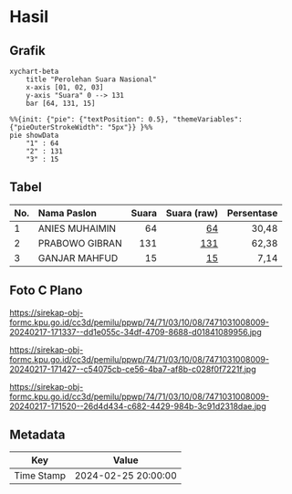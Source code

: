 # Hasil

## Grafik

```mermaid
xychart-beta
    title "Perolehan Suara Nasional"
    x-axis [01, 02, 03]
    y-axis "Suara" 0 --> 131
    bar [64, 131, 15]
```

```mermaid
%%{init: {"pie": {"textPosition": 0.5}, "themeVariables": {"pieOuterStrokeWidth": "5px"}} }%%
pie showData
    "1" : 64
    "2" : 131
    "3" : 15
```

## Tabel

| No. | Nama Paslon    | Suara | Suara (raw) | Persentase |
|:--- |:-------------- | -----:| -----------:| ----------:|
| 1   | ANIES MUHAIMIN | 64    | [64][p-1]   | 30,48      |
| 2   | PRABOWO GIBRAN | 131   | [131][p-2]  | 62,38      |
| 3   | GANJAR MAHFUD  | 15    | [15][p-3]   | 7,14       |


[p-1]: https://github.com/gigit-pemilu/pemilu-2024/blob/main/pilpres/hitung-suara/sub/74-sulawesi-tenggara/sub/71-kota-kendari/sub/03-baruga/sub/1008-wundudopi/sub/009-tps/sub/paslon-1.txt
[p-2]: https://github.com/gigit-pemilu/pemilu-2024/blob/main/pilpres/hitung-suara/sub/74-sulawesi-tenggara/sub/71-kota-kendari/sub/03-baruga/sub/1008-wundudopi/sub/009-tps/sub/paslon-2.txt
[p-3]: https://github.com/gigit-pemilu/pemilu-2024/blob/main/pilpres/hitung-suara/sub/74-sulawesi-tenggara/sub/71-kota-kendari/sub/03-baruga/sub/1008-wundudopi/sub/009-tps/sub/paslon-3.txt

## Foto C Plano

https://sirekap-obj-formc.kpu.go.id/cc3d/pemilu/ppwp/74/71/03/10/08/7471031008009-20240217-171337--dd1e055c-34df-4709-8688-d01841089956.jpg

https://sirekap-obj-formc.kpu.go.id/cc3d/pemilu/ppwp/74/71/03/10/08/7471031008009-20240217-171427--c54075cb-ce56-4ba7-af8b-c028f0f7221f.jpg

https://sirekap-obj-formc.kpu.go.id/cc3d/pemilu/ppwp/74/71/03/10/08/7471031008009-20240217-171520--26d4d434-c682-4429-984b-3c91d2318dae.jpg


## Metadata

| Key        | Value               |
| ---------- | ------------------- |
| Time Stamp | 2024-02-25 20:00:00 |



